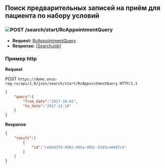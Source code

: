## Поиск предварительных записей на приём для пациента по набору условий

### ![POST](../../../../img/post.png) /search/start/RcAppointmentQuery
* **Request:** [RcAppointmentQuery](../../../../types/types.md#com.siams.med.api.RcAppointmentQuery) 
* **Response:** [[SearchJob](../../../../types/types.md#com.siams.med.api.SearchJob)]

### Пример http

**Request**

POST `https://demo.onco-reg.ru/api/1.0/json/search/start/RcAppointmentQuery HTTP/1.1`
```json
{
    "query":{
        "from_date":"2017-10-01",
        "to_date":"2017-12-10"
    }
}
```

**Response**

```json
{
    "result":[
        {
            "id":"cebb037d-9902-405a-995c-5345ca045fc4"
        }
    ]
}
```

